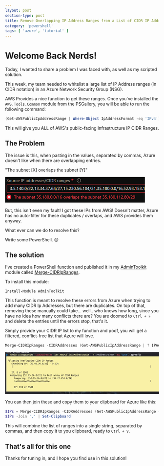 ```yaml
---
layout: post
section-type: post
title: Remove Overlapping IP Address Ranges from a List of CIDR IP Addresses
category: 'powershell'
tags: [ 'azure', 'tutorial' ]
---
```


# Welcome Back Nerds!

Today, I wanted to share a problem I was faced with, as well as my scripted solution.

This week, my team needed to whitelist a large list of IP Address ranges (in CIDR notation) in an Azure Network Security Group (NSG).

AWS Provides a nice function to get these ranges. Once you've installed the `AWS.Tools.Common` module from the PSGallery, you will be able to run the following command:

```powershell
(Get-AWSPublicIpAddressRange | Where-Object IpAddressFormat -eq 'IPv4').IpPrefix
```

This will give you ALL of AWS's public-facing Infrastructure IP CIDR Ranges.

## The Problem

The issue is this, when pasting in the values, separated by commas, Azure doesn't like when there are overlapping entries.

"The subnet [X] overlaps the subnet [Y]"

![](/img/posts/azure_cidr_overlap_error.png)

But, this isn't even my fault! I got these IPs from AWS! Doesn't matter, Azure has no auto-filter for these duplicates / overlaps, and AWS provides them anyway.

What ever can we do to resolve this?

Write some PowerShell. 😊

## The solution

I've created a PowerShell function and published it in my [AdminToolkit](https://github.com/matthewjdegarmo/AdminToolkit) module called [Merge-CIDRIpRanges](https://github.com/matthewjdegarmo/AdminToolkit/blob/master/Functions/Public/Merge-CIDRIpRanges.ps1).

To install this module:

```powershell
Install-Module AdminToolkit
```

This function is meant to resolve these errors from Azure when trying to add many CIDR Ip Addresses, but there are duplicates. On top of that, removing these manually could take... well.. who knows how long, since you have no idea how many conflicts there are? You are doomed to `Ctrl + F` and delete the entries until the errors stop, that's it.

Simply provide your CIDR IP list to my function and poof, you will get a filtered, conflict-free list that Azure will love.

```PowerShell
Merge-CIDRIpRanges -CIDRAddresses (Get-AWSPublicIpAddressRange | ? IPAddressFormat -eq 'ipv4').IpPrefix
```

![](/img/posts/merge-cidripranges_progress.jpg)

You can then join these and copy them to your clipboard for Azure like this:

```powershell
$IPs = Merge-CIDRIpRanges -CIDRAddresses (Get-AWSPublicIpAddressRange -Region ca-central-1 | ? IPAddressFormat -eq 'ipv4').IpPrefix
$IPs -Join ',' | Set-Clipboard
```

This will combine the list of ranges into a single string, separated by commas, and then copy it to you clipboard, ready to `Ctrl + V`.

## That's all for this one

Thanks for tuning in, and I hope you find use in this solution!
